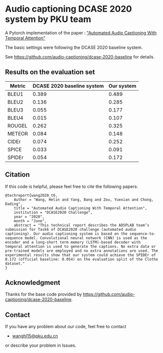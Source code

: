 # Audio captioning DCASE 2020 system by PKU team

A Pytorch implementation of the paper : ["Automated Audio Captioning With Temporal Attention"](http://dcase.community/documents/challenge2020/technical_reports/DCASE2020_Wang_5_t6.pdf)

The basic settings were following the DCASE 2020 baseline system.

See https://github.com/audio-captioning/dcase-2020-baseline for details.

## Results on the evaluation set

Metric | DCASE 2020 baseline system | Our system
-|-|-
BLEU1| 0.389|  0.489
BLEU2|  0.136|  0.285
BLEU3|  0.055|  0.177
BLEU4|  0.015|  0.107
ROUGEL|  0.262|  0.325
METEOR|  0.084|  0.148
CIDEr|  0.074|  0.252
SPICE|  0.033|  0.091
SPIDEr|  0.054|  0.172

## Citation
If this code is helpful, please feel free to cite the following papers:
```
@techreport{wang2020_t6,
    Author = "Wang, Helin and Yang, Bang and Zou, Yuexian and Chong, Dading",
    title = "Automated Audio Captioning With Temporal Attention",
    institution = "DCASE2020 Challenge",
    year = "2020",
    month = "June",
    abstract = "This technical report describes the ADSPLAB team’s submission for Task6 of DCASE2020 challenge (automated audio captioning). Our audio captioning system is based on the sequence-to-sequence model. Convolutional neural network (CNN) is used as the encoder and a long-short term memory (LSTM)-based decoder with temporal attention is used to generate the captions. No extra data or pre-trained models are employed and no extra annotations are used. The experimental results show that our system could achieve the SPIDEr of 0.172 (official baseline: 0.054) on the evaluation split of the Clotho dataset."
}
```

## Acknowledgment
Thanks for the base code provided by https://github.com/audio-captioning/dcase-2020-baseline.


## Contact
If you have any problem about our code, feel free to contact
- wanghl15@pku.edu.cn

or describe your problem in Issues.

